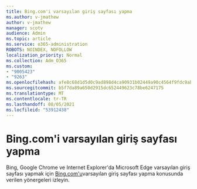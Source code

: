 ```yaml
---
title: Bing.com'i varsayılan giriş sayfası yapma
ms.author: v-jmathew
author: v-jmathew
manager: scotv
audience: Admin
ms.topic: article
ms.service: o365-administration
ROBOTS: NOINDEX, NOFOLLOW
localization_priority: Normal
ms.collection: Adm_O365
ms.custom:
- "9005423"
- "9263"
ms.openlocfilehash: afe8c68d1d5d0c9ad898d4ca90931b02449a90c4564f9fdc9abfaf6ce53aeba1
ms.sourcegitcommit: b5f7da89a650d2915dc652449623c78be6247175
ms.translationtype: MT
ms.contentlocale: tr-TR
ms.lasthandoff: 08/05/2021
ms.locfileid: "53912438"
---
```

# <a name="make-bingcom-the-default-home-page"></a>Bing.com'i varsayılan giriş sayfası yapma

Bing, Google Chrome ve Internet Explorer'da Microsoft Edge varsayılan giriş sayfası yapmak için [Bing.com'u](https://go.microsoft.com/fwlink/?linkid=2149816)varsayılan giriş sayfası yapma konusunda verilen yönergeleri izleyin.
